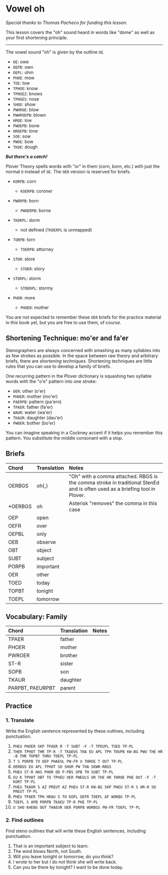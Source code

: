 # Vowel oh

_Special thanks to Thomas Pacheco for funding this lesson._

This lesson covers the "oh" sound heard in words like "dome" as well as your first shortening principle.

---

The vowel sound "oh" is given by the outline `OE`.

<Steno-Display labels="all" stroke="OE" />

- `OE`: owe
- `OEPB`: own
- `OEPL`: ohm
- `PHOE`: mow
- `TOE`: tow
- `TPHOE`: know
- `TPHOEZ`: knows
- `TPHOES`: nose
- `SHOE`: show
- `PWHROE`: blow
- `PWHROEPB`: blown
- `HROE`: low
- `PWOEPB`: bone
- `HROEPB`: lone
- `SOE`: sow
- `PWOE`: bow
- `TKOE`: dough

***But there's a catch!***

Plover Theory spells words with "or" in them \(corn, born, etc.\) with just the normal `O` instead of `OE`. The `OER` version is reserved for briefs.

- `KORPB`: corn
  - `KOERPB`: coroner
- `PWORPB`: born
  - `PWOERPB`: borne
- `TKORPL`: dorm
  - not defined \(`TKOERPL` is unmapped\)
- `TORPB`: torn
  - `TOERPB`: attorney
- `STOR`: store
  - `STOER`: story
- `STORPL`: storm
  - `STOERPL`: stormy

- `PHOR`: more

  - `PHOER`: mother

You are not expected to remember these `OER` briefs for the practice material in this book yet, but you are free to use them, of course.

## Shortening Technique: mo'er and fa'er

Stenographers are always concerned with smashing as many syllables into as few strokes as possible. In the space between raw theory and arbitrary briefs, there are _shortening techniques_. Shortening techniques are little rules that you can use to develop a family of briefs.

One recurring pattern in the Plover dictionary is squashing two syllable words with the "o'e" pattern into one stroke:

- `OER`: other \(o'er\)
- `PHOER`: mother \(mo'er\)
- `PAERPB`: pattern \(pa'ern\)
- `TPAER`: father \(fa'er\)
- `WAUR`: water \(wa'er\)
- `TKAUR`: daughter \(dau'er\)
- `PWOER`: bother \(bo'er\)

You can imagine speaking in a Cockney accent if it helps you remember this pattern. You substitute the middle consonant with a stop.

## Briefs

| Chord    | Translation | Notes                                                                                                                      |
| :------- | :---------- | :------------------------------------------------------------------------------------------------------------------------- |
| OERBGS   | oh{,}       | "Oh" with a comma attached. RBGS is the comma stroke in traditional StenEd and is often used as a briefing tool in Plover. |
| \*OERBGS | oh          | Asterisk "removes" the comma in this case                                                                                  |
| OEP      | open        |                                                                                                                            |
| OEFR     | over        |                                                                                                                            |
| OEPBL    | only        |                                                                                                                            |
| OEB      | observe     |                                                                                                                            |
| OBT      | object      |                                                                                                                            |
| SUBT     | subject     |                                                                                                                            |
| PORPB    | important   |                                                                                                                            |
| OER      | other       |                                                                                                                            |
| TOED     | today       |                                                                                                                            |
| TOPBT    | tonight     |                                                                                                                            |
| TOEPL    | tomorrow    |                                                                                                                            |

## Vocabulary: Family

| Chord            | Translation | Notes |
| :--------------- | :---------- | :---- |
| TPAER            | father      |       |
| PHOER            | mother      |       |
| PWROER           | brother     |       |
| ST-R             | sister      |       |
| SOPB             | son         |       |
| TKAUR            | daughter    |       |
| PARPBT, PAEURPBT | parent      |       |

## Practice

### 1. Translate

Write the English sentence represented by these outlines, including punctuation.

1. `PHEU PHOER SKP TPAER R -T SUBT -F -T TPEUPL TOED TP-PL`
2. `THER TPHOT THR TP-R -T TKAEUS THA EU APL TPH TOUPB KW-BG PWU THE HR -B THR TOPBT THRU TOEPL TP-PL`
3. `T S PORPB TO OEP PHAEUL PW-FR U THROE T OUT TP-PL`
4. `OERBGS EU APL TPHOT SO SHUR PW THA SKWR-RBGS`
5. `PHEU ST-R HAS PHOR OD P-PBS OPB TH SUBT TP-PL`
6. `EU K TPHOT OBT TO TPHEU OER PWEULS OR THE HR THROE PHE OUT -F -T KORT TP-PL`
7. `PHEU TKAUR S AZ PREUT AZ PHEU ST-R KW-BG SKP PHEU ST-R S HR-R SO PREUT TP-PL`
8. `PHEU TPAER TPH HRAU S TO KOPL OEFR TOEPL AF WORBG TP-PL`
9. `TOEPL S APB PORPB TKAEU TP-R PHE TP-PL`
10. `U SHO KHEBG OUT THAEUR OER PORPB WORBGS PW-FR TOEPL TP-PL`

### 2. Find outlines

Find steno outlines that will write these English sentences, including punctuation.

1. That is an important subject to learn.
2. The wind blows North, not South.
3. Will you leave tonight or tomorrow, do you think?
4. I wrote to her but I do not think she will write back.
5. Can you be there by tonight? I want to be done today.
